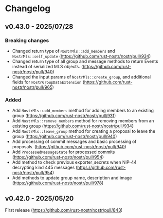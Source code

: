 # Changelog

<!-- All notable changes to this project will be documented in this file. -->

<!-- The format is based on [Keep a Changelog](https://keepachangelog.com/en/1.1.0/), -->
<!-- and this project adheres to [Semantic Versioning](https://semver.org/spec/v2.0.0.html). -->

<!-- Template

## Unreleased

### Breaking changes

### Changed

### Added

### Fixed

### Removed

### Deprecated

-->

## v0.43.0 - 2025/07/28

### Breaking changes

- Changed return type of `NostrMls::add_members` and `NostrMls::self_update` (https://github.com/rust-nostr/nostr/pull/934)
- Changed return type of all group and message methods to return Events instead of serialized MLS objects. (https://github.com/rust-nostr/nostr/pull/940)
- Changed the input params of `NostrMls::create_group`, and additional fields for `NostrGroupDataExtension` (https://github.com/rust-nostr/nostr/pull/965)

### Added

- Add `NostrMls::add_members` method for adding members to an existing group (https://github.com/rust-nostr/nostr/pull/931)
- Add `NostrMls::remove_members` method for removing members from an existing group (https://github.com/rust-nostr/nostr/pull/934)
- Add `NostrMls::leave_group` method for creating a proposal to leave the group (https://github.com/rust-nostr/nostr/pull/940)
- Add processing of commit messages and basic processing of proposals. (https://github.com/rust-nostr/nostr/pull/940)
- Add `ProcessedMessageState` for processed commits (https://github.com/rust-nostr/nostr/pull/954)
- Add method to check previous exporter_secrets when NIP-44 decrypting kind 445 messages (https://github.com/rust-nostr/nostr/pull/954)
- Add methods to update group name, description and image (https://github.com/rust-nostr/nostr/pull/978)

## v0.42.0 - 2025/05/20

First release (https://github.com/rust-nostr/nostr/pull/843)
